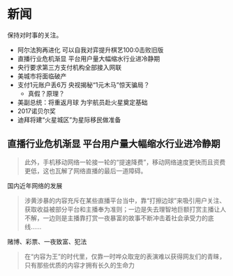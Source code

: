 # 新闻

保持对时事的关注。

* 阿尔法狗再进化 可以自我对弈提升棋艺100:0击败旧版
* 直播行业危机渐显 平台用户量大幅缩水行业进冷静期
* 央行要求第三方支付机构全部接入网联
* 美城市将面临破产
* 支付1元账户丢6万 央视揭秘“1元木马”惊天骗局？
    * 真假？原理？
* 美副总统：将重返月球 为宇航员赴火星奠定基础
* 2017诺贝尔奖
* 迪拜将建“火星城区”为星际移民做准备

## 直播行业危机渐显 平台用户量大幅缩水行业进冷静期

> 此外，手机移动网络一轮接一轮的“提速降费”，移动网络速度更快而且资费更低，这也瓦解了网络直播的最后一道障碍。

国内近年网络的发展

> 涉黄涉暴的内容充斥在某些直播平台当中，靠“打擦边球”来吸引用户关注、获取收益被部分平台和主播奉为准则；一边是失去理智地巨额打赏主播让人不解，一边则是主播靠打赏一夜暴富的故事不断冲击着社会承受力的底线……

赌博、彩票、一夜致富、犯法

> 在“内容为王”的时代里，仅靠一时哗众取宠的表演难以获得网友们的青睐，只有那些优质的内容才拥有长久的生命力



